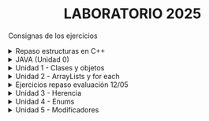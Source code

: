 <div align="center">
  <h1>LABORATORIO 2025</h1>
</div>

Consignas de los ejercicios
<details>
   
<summary> Repaso estructuras en C++ </summary>

1. Crear la estructura `Empleado` que tiene un nombre, apellido, fecha de nacimiento, sexo y salario.  

   Se pide la función `empleadoConMayorSueldo` que recibe por parámetro un vector con todos los empleados de la empresa y otro vector vacío donde se guardarán los empleados que tienen salario menor o igual a $400.000.  

   La función deberá recorrer todos los empleados de la empresa y retornar el de mayor sueldo. Además, a medida que va recorriendo los empleados, debe agregar al otro vector los empleados cuyo salario es menor o igual a $400.000.  

   Por lo tanto, luego de llamar a la función, se quiere mostrar en el `main` el empleado con mayor sueldo y mostrar el nombre y apellido de todos los empleados con salario menor o igual a $400.000.  

2. Se quieren almacenar los productos de un supermercado. De estos interesa conocer el nombre, código de barra, marca, precio y si tiene fecha de vencimiento o no.  

   Los pasillos del supermercado están compuestos por góndolas de 3 filas y 4 columnas. Ingresar tantos productos como sea necesario para llenar un pasillo y determinar:  

   - Columna de la góndola que tiene el precio de mayor valor.  

   - Nombre del producto de la fila 2, columna 3.  

   - Promedio de precios de todo ese pasillo.  

   - Cantidad de productos con fecha de vencimiento.

3. Se quiere hacer un sistema de gestión de pedidos de un Restaurante. Cada pedido tiene un número de pedido, el nombre del cliente, una lista de productos, cantidades y precios. El sistema debe permitir:
   - Agregar un nuevo pedido con sus productos.
     
   - Cancelar un pedido buscando por el número de pedido.
     
   - Mostrar todos los pedidos en curso con el total de cada uno.
     
   - Calcular el ingreso total del día sumando los totales de todos los
pedidos completados.

4. Se quiere hacer un sistema de gestión de pacientes en una clínica. Cada paciente tiene los siguientes datos: nombre, edad, número de historia clínica, y fecha de próxima cita (día, mes y año como una estructura de tipo Fecha). El sistema debe permitir:
   - Registrar nuevos pacientes y asignarles una fecha de cita.
     
   - Cancelar una cita buscando al paciente por número de historia clínica.
     
   - Mostrar todas las citas programadas para un día específico.
     
   - Buscar y mostrar información de un paciente usando su número
de historia clínica.
   
5. Realizar un sistema para la gestión de un McDonald’s. El sistema cuenta con un menú de 20 productos diferentes, cada uno esta conformado por: Un nombre, si tiene promoción o no, cantidad de ventas, el precio y la categoría a la que pertenece (Hamburguesa, Bebida, Postre, etc.). Ademas, cada pedido realizado debe registrar los siguientes datos: El nombre del cliente, productos pedidos, cantidad de cada producto, la fecha que se pidió y el precio total.
   
   #### Requerimientos:
   - Se deberá implementar al menos 2 estructuras y 4 funciones.
     
   #### Funcionalidades:
   - El usuario, antes de poder realizar cualquier acción en el sistema, deberá ingresar todos los productos al mismo.
     
   - Luego de cargar los productos al sistema, el usuario deberá poder registrar un pedido, calculando automáticamente el precio total, considerando las promociones activas (Para los productos que tienen promociones activas, se les aplicará un descuento del 20% al precio del producto).
     
   - El usuario deberá poder consultar un pedido específico por el nombre del cliente. Mostrando por pantalla la información del pedido.
     
   - El sistema deberá mostrar por pantalla los productos ordenados por ventas de mayor a menor.

6. Realizar un sistema para la organización de un torneo de futbol. El torneo está compuesto por 24 equipos, cada uno está conformado por: un nombre, 11 jugadores (1 jugador es el arquero), la cantidad de goles a favor y en contra, la posición en el torneo (Determinada por los resultados de los partidos: Las Victorias suman : +3, los Empates suman: +1 y las Derrotas suman: +0) y el historial de partidos (Se guardará en formato: V, E, D).

   Ademas, cada partido debe registrar los siguientes datos: El nombre de los equipos (Local y Visitante), cantidad de goles anotados por cada equipo, la fecha y el estadio donde se disputó.

   #### Requerimientos:
   - Se deberá implementar al menos 3 estructuras y 4 funciones.

   #### Funcionalidades:
   - El usuario deberá poder ingresar todos los equipos al sistema.
     
   - El usuario deberá poder registrar todos los datos de cada partido, actualizando la información de los equipos que jugaron.
     
   - El usuario deberá poder mostrar por pantalla, la información de un partido especifico, seleccionando los nombres de los equipos que se enfrentaron.
     
   - El usuario deberá poder mostrar la tabla de posiciones del torneo, ordenada de mayor a menor según la puntuación. En caso de empate en la puntuación, el desempate se realizara en base a la Cantidad de goles a favor (De mayor a menor). La tabla debe mortrar: Posición - Nombre del equipo - Cantidad de goles a favor - Cantidad de goles en contra - Historial de partidos.

7. Realizar un sistema para la organización de carreras de Formula 1. En total se corren 24 carreras por año y están compuestas por 10 equipos, cada uno esta conformado por 2 pilotos (Por lo que serán 20 pilotos en total), se deberá hacer un sistema para determinar el equipo ganador anual de Formula 1.
   
      #### Estructuras:
      - Cada piloto está conformado por: un nombre, el numero del auto, el nombre del equipo que participan, la posición que arrancan la carrera, la posición en la que la finalizan, la cantidad de puntos que obtuvieron por carrera (Los primeros 10 puestos suman puntaje) y si obtuvo la vuelta rápida o no.
      - 
      ~~~
         struct Vuelta_rapida {
           int numero_vuelta;
           int tiempo;
           string nombre_piloto;
         }
      
         struct Equipo {
            string nombre;
            int puntos;
         }
      ~~~
        
      #### Funcionalidades:
      Utilizando el siguiente main (Pueden agregar más variables y funciones, elegir el tipo de dato de las funciones, como devuelven su info. y los parámetros de las mismas), deberán hacer todo lo que se pide en cada punto, tengan en cuenta que los equipos ya tienen su nombre y se encuentran con 0 puntos.
   
      ~~~
      int main(){
         vector<Equipo> equipos;
         vector<Piloto> pilotos;
         for (int i = 0; i < 24; i++){
            // 1
            cargar_datos_carrera();
            // 2
            calcular_puntaje_piloto_equipo();
         }
         // 3
         ordenar_tabla_equipos();
         mostrar_tabla_equipos();
      }
      ~~~
      
      1- Cargar los pilotos por posición de llegada en la carrera y quien hizo la vuelta rápida.
         
      2- Calcular en base a la posición de llegada, los puntos que suman los pilotos a su equipo (Los
      puntos van del primer al décimo puesto: 25, 18, 15, 12, 10, 8, 6, 4, 2 y 1 puntos). Tener en
      cuenta la vuelta rápida (La vuelta rápida suma 1 punto adicional, si el piloto se encuentra en
      los primeros 10 puestos).
      
      3- Ordenar y mostrar por pantalla, la tabla de mayor a menor puntaje para saber el equipo
      ganador anual de Formula 1.
</details>

<details>
   
<summary> JAVA (Unidad 0) </summary>

#### 1. IngresoDatos

Escribe un programa en Java que realice lo siguiente:

- Declarar una variable N de tipo `int`
- Una variable A de tipo `double`
- Una variable C de tipo `char`

Luego de asignar a cada una un valor, mostrar por pantalla:

- El valor de cada variable.
- La suma de `N + A`.
- La diferencia de `A – N`.
- El valor numérico correspondiente al carácter que contiene la variable C.

  ~~~
   Variable N = 5 
   Variable A = 4.56 
   Variable C = a                       
   5 + 4.56 = 9.559999999999999 
   4.56 - 5 = -0.4400000000000004 
   Valor numérico del carácter a = 97
  ~~~    

 
#### 2. NumeroMayor

Declarar 2 variables numéricas e indicar cuál es mayor de los dos. En caso de que sean iguales, indicarlo también.

#### 3. DivisibleFor/DivisibleWhile

Mostrar los números del 1 al 100 (ambos incluidos) divisibles entre 2 y 3.

#### 4. DiaLaboral

Crear un programa que nos pida un día de la semana y nos diga si es un día laboral o no. Los días laborales se consideran de lunes a viernes.

#### 5. Vocales

Del siguiente String: `“Ayer me compré muñecos de la marca ‘ToyCo’ por internet.”` contar cuántas vocales hay en total y mostrarlo por pantalla.

#### 6. ReemplazoLetra

Reemplazar todas las ‘e’ del ejercicio anterior por la letra que ingrese el usuario.

#### 7. IntroducirNumeros

Crear una aplicación que nos permita insertar números hasta que insertemos un `-1`. Luego, mostrar la cantidad de números introducidos.

#### 8. IntroducirNumeros (Ampliado)

Además de la cantidad de números introducidos, se debe mostrar:

- Mayor número introducido.
- Menor número introducido.
- Suma de todos los números.
- Suma de los números positivos.
- Suma de los números negativos.

#### 9. PalabrasIguales

Pedir dos palabras al usuario e indicar si son iguales o no.
</details>
<details>
<summary>Unidad 1 - Clases y objetos</summary>

### 1. Clase `Círculo`
Crear una clase llamada `Círculo` con los siguientes atributos y métodos:
- Atributo: `radio`
- Constructor por defecto (`radio=2`)
- Constructor parametrizado
- Getter y setter
- Método para calcular el área (`π * r^2`)
- Método para calcular el perímetro (`2 * π * r`)

### 2. Clase `Rectángulo`
Crear una clase llamada `Rectángulo` con los siguientes atributos y métodos:
- Atributos: `base`, `altura`
- Constructor parametrizado
- Getters y setters
- Método para calcular el área
- Método para calcular el perímetro

### 3. Clase `Coche`
Crear una clase llamada `Coche` con los siguientes atributos y métodos:
- Atributos: `marca`, `modelo`, `color`
- Constructor parametrizado
- Getters y setters
- Métodos: `acelerar`, `frenar`, `mostrarVelocidadActual`

### 4. Clase `Persona`
Crear una clase llamada `Persona` con los siguientes atributos y métodos:
- Atributos: `nombre`, `edad`, `dirección`
- Método para imprimir los datos de la persona en pantalla

### 5. Clase `Fecha`
Crear una clase `Fecha` con los siguientes atributos y métodos:
- Atributos: `día`, `mes`, `año`
- Métodos:
  - `valida()`: Verifica si la fecha es correcta y ajusta valores inválidos.
  - `diasMes(int mes)`: Devuelve el número de días del mes indicado.
  - `corta()`: Muestra la fecha en formato corto (`dd-mm-yyyy`).
  - `larga()`: Muestra la fecha en formato largo (`día de la semana dd de mes de yyyy`).
  - `siguiente()`: Avanza un día.
  - `anterior()`: Retrocede un día.
  - `igualQue(Fecha fecha)`: Indica si la fecha es igual a otra.
  - `menorQue(Fecha fecha)`: Indica si la fecha es anterior a otra.
  - `mayorQue(Fecha fecha)`: Indica si la fecha es posterior a otra.

### 6. Clase `Libro`
Crear una clase llamada `Libro` con los siguientes atributos y métodos:
- Atributos: `título`, `autor` (usar la clase `Persona`), `ISBN`, `páginas`, `editorial`, `fechaPublicacion` (usar la clase `Fecha`)
- Métodos:
  - Mostrar la información del libro
  - Comparar si la fecha de publicación es anterior a otro libro dado
  - 3 constructores distintos a elección
  - Getters y setters

### 7. Clase `Cafetera`
Modelar una `Cafetera` con los siguientes atributos y métodos:
- Atributos: `cantidadMaxima`, `cantidadActual`
- Métodos:
  - `Constructor por defecto`: Cantidad máxima = 1000cc, cantidad actual = 0cc.
  - `Constructor con cantidad máxima`: Inicializa cantidad actual a la capacidad máxima.
  - `Constructor con cantidad máxima y actual`: Ajusta la cantidad actual si es mayor que la capacidad.
  - `llenarCafetera()`: Llena la cafetera al máximo.
  - `servirTaza(int capacidad)`: Sirve café en una taza hasta la capacidad indicada.
  - `vaciarCafetera()`: Vacía la cafetera.
  - `agregarCafe(int cantidad)`: Añade café a la cafetera.

### 8. Clase `Cancion`
Crear una clase llamada `Cancion` con los siguientes atributos y métodos:
- Atributos: `título`, `autor`
- Métodos:
  - Constructor por defecto (inicializa atributos con cadenas vacías)
  - Constructor parametrizado
  - Getters y setters

</details>

<details>
<summary>Unidad 2 - ArrayLists y for each</summary>

### 1. Operaciones básicas con ArrayLists
En un programa:

a. Crear un `ArrayList` de números enteros y mostrar su suma.  
b. Crear un `ArrayList` de palabras y mostrar solo los elementos que empiezan con una letra específica.  
c. Crear un `ArrayList` de objetos `Persona` y mostrar solo las personas que tienen más de 30 años.

### 2. Clase `CD`
Crear una clase `CD` compuesta de muchas canciones e implementar los siguientes métodos:
- Constructor por defecto.
- Getters y setters.
- `numeroCanciones()`: Devuelve la cantidad de canciones en el CD.
- `verCancion(int posicion)`: Devuelve la canción que se encuentra en esa posición.
- `grabaCancion(int posicion, Cancion nuevaCancion)`: Reemplaza la canción en esa posición por una nueva.
- `agrega(Cancion cancion)`: Agrega una canción al final del `ArrayList`.
- `elimina(int posicion)`: Elimina la canción en la posición indicada.

### 3. Clase `Alumno` (básica)
Crear una clase que represente a un alumno de una escuela con los siguientes atributos:
- `nombre`, `apellido`, `fechaNacimiento`, `listaDeNotas`

Métodos:
- Getters y setters de todos los atributos.
- `agregarNota()`
- `menorNota()`
- `mayorNota()`

### 4. Clase `Alumno` con materias
Extensión del ejercicio anterior incorporando un atributo `materias`, el cual representa una lista de objetos `Materia`.

Clase `Materia`:
- Atributos: `nombre`, `listaDeContenidos`, `alumnosInscriptos`

Métodos sugeridos:
- `agregarMateria()`
- `promedioEdadAlumnos()`
- `promedioNotasAlumno()`

### 5. Sistema de campeonatos de Curling
Realizar un sistema que controle campeonatos de curling.

**Requisitos del sistema:**
- Los equipos deben registrarse con:
  - Nombre del equipo
  - Barrio de procedencia
  - 11 jugadores (uno de ellos marcado como capitán)
  - Disponibilidad horaria (mañana, tarde, noche)

**De cada jugador:**
- Nombre
- Fecha de nacimiento
- Número de camiseta (no se puede repetir dentro del mismo equipo)

**Reglas del torneo:**
- Modalidad todos contra todos
- El sistema debe generar el fixture completo
- Cada partido debe tener un día, turno y los equipos que juegan
- Los partidos se agendan según disponibilidad horaria de los equipos

---
</details>

<details>
<summary>Ejercicios repaso evaluación 12/05</summary>

### 1. Sistema de videoclubs

Aparecieron de vuelta los videoclubs en la ciudad que se encargan de vender películas, ya sea en formato digital o físico. Nos han solicitado hacer el sistema que los administre.

Las películas que pertenecen al establecimiento guardan:
- Nombre
- Género
- Duración
- Director/es
- Actor/es
- Idiomas disponibles

Estas películas se organizan dentro de estanterías que se identifican con un número y guardan todas las películas que almacenan.

Cada videoclub guarda:
- Dirección
- Código postal
- Estanterías que contiene

Se solicita modelar las clases con sus atributos correspondientes, constructores, getters y setters. Además, realizar una clase de prueba para cumplir con las siguientes funcionalidades:

a) ABM de videoclubs, estanterías y películas.

b) Mostrar el nombre y estantería de la película con mayor duración de un videoclub.

c) Dada una película, retornar los actores mayores de edad.

d) Retornar los directores que estén en más de una película de una estantería.

e) Retornar las direcciones de los videoclubs que pertenezcan a una comuna en particular.

f) Mostrar las películas de duración menor a 90 minutos con ubicación.

g) Retornar el videoclub con más películas totales.

h) Dado un género, mostrar qué películas hay en cada videoclub registrado.


### 2. Clases necesarias para un `main`

Dada una clase `main`, hacer las clases necesarias (con sus respectivos atributos y métodos) para que funcione correctamente.


```java
public static void main(String[] args) {
    Persona p1 = new Persona("Miguel", "Lopez", 32987990,
        LocalDate.of(1985, 10, 12), LocalDate.of(2020, 5, 8));
    Persona p2 = new Persona("Juana", "Gomez", 39987990,
        LocalDate.of(1986, 7, 28));
    Persona p3 = new Persona("Candela", "Navarro", 40987990,
        LocalDate.of(1993, 2, 4), LocalDate.of(2017, 5, 25));

    BancoNacion sucursalUrquiza = new BancoNacion("Av. Triunvirato 3450", true, false);
    BancoNacion sucursalPueyrredon = new BancoNacion("Cochrane 2874", true, true);

    ArrayList<BancoNacion> sucursales = new ArrayList<>();

    sucursales.add(sucursalUrquiza);
    sucursales.add(sucursalPueyrredon);

    sucursalUrquiza.agregarTrabajador(p1);
    sucursalUrquiza.agregarTrabajador(p3);
    sucursalPueyrredon.agregarTrabajador(p2);

    sucursalPueyrredon.cantidadTrabajadores();

    for (BancoNacion b : sucursales) {
        Persona p = b.empleadoMayorAntiguedad();
        System.out.println(p.getNombre() + " " + p.antiguedad());
    }
}
```
</details>

<details>
<summary>Unidad 3 - Herencia</summary>

### 1. Revisar ejercicios anteriores y detectar herencias
Revisar los ejercicios anteriores y determinar dónde utilizar herencia (por ejemplo, entre `Rectángulo` y `Círculo`, o entre `Persona` y `Alumno`).

*Aclaración:* Si es necesario modificar clases ya creadas, háganlo.

### 2. Sistema de flota de vehículos
Realizar un sistema que maneje la flota de vehículos de una empresa. De todos los vehículos (autos, camionetas y bicicletas) se debe conocer su marca, modelo, color, cantidad de ruedas y año de fabricación. Para los autos y las camionetas, guardar además la patente; en las camionetas, la capacidad de carga en kg; y en los autos, si son descapotables o no.  
La empresa debe poder:
- Saber de qué tipo de vehículo posee más cantidad
- Añadir carga a una camioneta (sin superar su capacidad)
- Conocer el porcentaje de autos descapotables.

### 3. Sistema de pedidos de almuerzos
Realizar un sistema para la gestión de pedidos de almuerzos. Los pedidos pueden ser realizados por alumnos (nombre, apellido, división) o profesores (nombre, apellido, porcentaje de descuento). Los platos tienen nombre y precio. Al registrar un pedido, incluir fecha de creación, plato, solicitante, hora de entrega y estado de entrega. El sistema debe permitir agregar, modificar y eliminar platos, y mantener una lista de pedidos. Se solicita:
- Listado de platos a cocinar en un día con su precio (aplicando descuentos)
- Top 3 de platos más pedidos.

### 4. Compra de computadoras personalizadas
Crear las clases necesarias para un sitio web de venta de computadoras personalizadas. El usuario elige una CPU y varios periféricos; la compra mínima incluye una CPU, un dispositivo de entrada y uno de salida. Al concretar la compra, guardar nombre, apellido, celular del cliente y método de pago (si es con tarjeta, 5 % de recargo y datos de la tarjeta).  
Todos los componentes incluyen fabricante, modelo, precio (ajustable por inflación) y stock.
-   **Entrada:** teclado y mouse (tipo de conector y puertos)
-   **Salida:** pantallas e impresoras (puertos; para impresoras, método de impresión: inyección o láser)

Debe admitirse la incorporación de nuevos periféricos.  
El programa deberá:

- Agregar la compra a la lista de computadoras vendidas y actualizar stock
- Calcular el precio total con todos los periféricos
- Mostrar la cantidad de dispositivos de entrada y de salida de una computadora vendida específica.

### 5. Sistema de alarmas de edificio
Un edificio dispone de detectores de humo, sensores de temperatura y sensores de presión. Cada dispositivo tiene estado (conectado/desconectado), medida (valor real), umbral inicial y año de adquisición (para mantenimiento). El sistema recorre continuamente los dispositivos conectados y toma medidas; si la medida supera el umbral, dispara la alarma:
- Detector de humo: imprimir llamada a bomberos
- Sensor de temperatura: imprimir “¡Cuidado! La temperatura sube”
- Sensor de presión: imprimir “Sensor de presión activado”  
  Para evitar falsas alarmas, varios dispositivos pueden agruparse; el sensor compuesto dispara la alarma si la suma de las medidas del grupo dividida entre 3 supera su umbral.

### 6. Control de llamadas telefónicas
Realizar un sistema que registre las llamadas entre empleados de una empresa. Cada empleado tiene nombre, apellido, DNI, país y teléfono. Para realizar una llamada, se introduce el número destino; al finalizar, se registra la duración. El sistema debe almacenar: empleado origen, empleado destino, fecha y duración de cada llamada, y debe ser capaz de generar un listado de llamadas por empleado y un ranking de empleados que más tiempo llamaron al exterior.
</details>

<details>
<summary>Unidad 4 - Enums</summary>

### 1. Editoriales válidas
Hacer que las únicas editoriales de los libros que se crean puedan ser:
- Kapelusz  
- Sudamericana  
- Atlántida  
- El Ateneo  
- Interzona  
- Sur  
- Alianza

### 2. Turnos en el ejercicio 5 de la Unidad 2
Realizar las modificaciones necesarias en el ejercicio 5 de la **Unidad 2** para que los únicos turnos posibles sean:
- Mañana
- Tarde
- Noche

### 3. Colores con códigos hexadecimales
Crear una clase `enum` donde se describan distintos colores junto a su código hexadecimal e implementarlo en las clases en las que pidan colores.

### 4. Aplicación de enums en ejercicios anteriores
¿En otros enunciados de los que ya hicimos podés modificar los valores para crear clases enumerables? Hacelo en todos los que puedas.

### 5. Tienda de productos electrónicos
En una tienda de electrónica venden distintos tipos de productos. Si bien todos tienen un nombre, precio y un stock, según en qué sección se encuentran son los datos que interesa almacenar.
Los equipos de sonido, que pertenecen a la sección Multimedia, tienen un atributo para indicar si tienen el módulo Bluetooth integrado o no. Además, en la misma sección encontramos televisores de los cuales interesa saber, además del nombre, precio y stock, qué tecnología utilizan (ultraHd – 4K - FullHd) y la resolución en pixeles.  
Por otro lado, los cargadores portátiles que son de la sección cargadores almacenarán también la cantidad de cargas que pueden hacer sin necesidad de recargarlos.  
La tienda administra todos estos productos por lo que deberán crear los métodos necesarios que permitan agregar nuevos productos, modificarlos y eliminarlos. La tienda quiere conocer cuál es su producto con mayor stock y cual el de menor.
</details>

<details>

<summary>Unidad 5 - Modificadores</summary>

### 1. Ejercicios anteriores
Hacer las modificaciones necesarias en cada una de las clases y método ya resueltas durante el año para que sean abstractas o estáticos si es necesario.

### 2. Recetas
En una plataforma de recetas culinarias se definirán distintos platos que se podrán realizan indicando nombre del plato, nivel de dificultad (Fácil, medio o avanzado) y una lista de pasos para realizarlo.

Si lo que se quiere cargar es una receta de un plato principal, entonces habrá que agregar información sobre el tiempo de cocción y el número de comensales. Si es un postre, la temperatura del horno en el que se prepara y si es apto diabéticos o no. Para las entradas, agregar si es fría o caliente.

Es importante que sin importar de qué tipo de plato estamos hablando, en cualquier caso, se pueden mostrar las instrucciones en las que se detallan el paso a paso de la preparación.

Para los platos principales habrá que mostrar: “Esta receta tarda en cocinarse + _tiempo de cocción_ y los pasos son: _lista pasos_”. Para los postres se muestra la lista de pasos, pero por cada paso recordar mantener la cocina limpia y el horno al mínimo. Para las entradas, si son frías recordar una vez que se termina de mostrar la lista de pasos que guarde la preparación en la heladera. En cambio, si es caliente, antes de mostrarle la lista de pasos recordarle que prenda el horno.

Por último, nuestra plataforma deberá:
- Permitir agregar, eliminar y modificar recetas.
- Buscar recetas según dificultad.
- Filtrar recetas por tipo (_Desafío_: Usarlo usando un único if)
- Cantidad total de recetas cargadas.
- Dar la receta con mayor cantidad de pasos.

### 3. Drones

Se quiere coordinar una flota de drones dedicada a entregas y tareas de vigilancia. Para eso tendremos drones que tienen un nombre de modelo, fecha de adquisición, nivel de carga y un contador que refleja cuántos drones operativos hay. Además, este número servirá como id de cada drone para rastrearlo si su estado es _en vuelo_ o _en operativo_. En cambio, si el estado es _inactivo_ o _mantenimiento_ no se podrán rastrear (tener en cuenta que los únicos estados del drone van a ser estos, no hay más)
Todos los drones podrán recargar la batería: donde se asume que cada vez que se recarga se aumenta un 10%. Si la batería estaba por debajo del 20% cuando se quiere recargar, entonces va a 100%.

Por último, los drones también tienen en común que podrán ejecutar misiones y comunicar al sistema si pueden realizarla con éxito o no. La misión se ejecuta dependiendo si son drones de carga o de vigilancia y en ambos casos se indica la latitud y longitud a la cual se tienen que dirigir. Todos parten desde el Poli (Latitud: -34.573195, Longitud: -58.504111)

Lo que hacen los drones de carga es guardar el peso de la carga que llevan y, al ejecutar una misión, en caso de que esté a 30 km o menos quiere decir que va a ser 3 viajes de ida y vuelta que le repercute en un 48% de batería. Si tiene la capacidad para hacerlo, entonces la misión será exitosa, sino no.

Para los drones de vigilancia tienen guardados la cantidad de memoria que tiene su sd. Entonces, deberán viajar hasta el destino y cada 2 km guardar una foto de la zona en la sd que ocupa 12 Mb. Se debe chequear antes de empezar la misión si tiene almacenamiento para realizarlo o no.

_Sugerencia_: Utilizar el algoritmo de abajo que permite calcular la distancia en km en linea recta de un punto a otro

```java
// Convertir a radianes 
double lat1Rad = Math.toRadians(latitudOrigen); 
double lon1Rad = Math.toRadians(longitudOrigen); 
double lat2Rad = Math.toRadians(latitudDestino); 
double lon2Rad = Math.toRadians(longitudDestino)); 
 
// Fórmula de Haversine 
double dLat = lat2Rad - lat1Rad; 
double dLon = lon2Rad - lon1Rad; 
double a = Math.sin(dLat / 2) * Math.sin(dLat / 2) + 
 Math.cos(lat1Rad) * Math.cos(lat2Rad) * Math.sin(dLon / 2) * Math.sin(dLon / 2); 
double c = 2 * Math.atan2(Math.sqrt(a), Math.sqrt(1 - a)); 
double radioTierraKm = 6371; 
return radioTierraKm * c; 
```

### 4. Gestión de mascotas
#### a)
Vamos a manejar una aplicación de mascotas. Estas pueden ser: perros, gatos, pájaros.

Todas las mascotas tienen un nombre y un dueño (el nombre de la mascota debe ser único). Cada una tiene un saludo en particular:
- Para los perros el saludo es “guau”
- Para los gatos el saludo es “miau”
- Para los pajaritos el saludo es “pio

Los pajaritos tienen una característica adicional, pueden ser o no cantores. Si son cantores hay que especificar cuál es su canto (diferente de “pio”).

Se debe poder realizar un alta de mascotas donde se indique el nombre, dueño y tipo. También se deben poder eliminar mascotas y modificar mascotas.

Dentro del menú de la aplicación debe existir la opción “Saludar”, la misma solicita el nombre al usuario y el nombre de la mascota. El programa debe responder:

- Si el usuario es el dueño de la mascota: se saluda con el saludo de la mascota (por ejemplo: guau)

- Si el usuario no es el dueño de la mascota: se saluda con el saludo de la mascota en mayúsculas y con un signo de exclamación (por ejemplo: GUAU!)

En el caso de los pajaritos la situación cambia, si el usuario no es el dueño no debe 	responder nada

#### b)
Se agregan peces como mascotas con 10 vidas iniciales. Los peces no tienen saludo, pero cada vez que los saluda el dueño pierden una vida, de lo contrario, si los saluda un NO dueño mueren.

Para sumar vidas deben alimentarse mediante el método alimentar. Cada vez que se llama a dicho método se suma una vida. Si el pez se queda sin vida se debe eliminar automáticamente del listado de mascotas.

#### c)
Para los perros, gatos y pajaritos también existe un método alimentar. Ese método suma alegría a la mascota. 

Por cada punto de alegría que tenga la mascota el saludo se prolonga. Por ejemplo, para un gato que tiene 3 puntos de alegría el saludo es “miau miau miau”.

En los casos donde la alegría es mayor a 1 al saludar se resta un punto de alegría. Por ejemplo:

> Un gato tiene 3 puntos de alegría:
>
> 1. Saluda una vez con “miau miau miau” y se le resta 1 a su alegría quedando en 2.
> 2. Saluda nuevamente, esta vez con “miau miau” y se le resta 1 a su alegría quedando en 1.
> 3. Saluda nuevamente, esta vez con “miau” pero como su alegría ya estaba en 1 no se modifica.


Cada tipo de mascota debe tener un método el cual devuelve qué tipo de mascota es (Perro, Gato, Pajarito o Pez)

### 5. Sistema de bebidas

Realizar un sistema que controle el consumo de bebidas de personas. Cada persona debe tener un nombre, apellido y DNI (el DNI debe ser único).

Las bebebidas tienen un nombre y un coeficiente de positividad y uno de negatividad. Existen 3 clases de bebidas:

- `Bebidas neutras`: en estas bebidas los coeficientes se establecen manualmente.

- `Bebidas azucaradas`: en estas bebidas se establece un atributo llamado “cantidad de azúcar”, el coeficiente de positividad es siempre 1 y el de negatividad se calcula multiplicando la cantidad de azúcar por 10.

- `Bebidas alcohólicas`: en estas bebidas se establece un atributo llamado “cantidad de alcohol”, el coeficiente de positividad es siempre cero y el de negatividad se calcula multiplicando la cantidad de alcohol por 20.

Cada persona tiene una lista de bebidas que consumió indicando bebida y cantidad. Se debe poder calcular el coeficiente de hidratación resultante de cada persona. Por ejemplo:

> Agua (coef. de negatividad = 0, coef. de positividad = 20)  
> Coca (cantidad de azúcar = 5)
>
> Si Juan tomó 3 aguas y 2 cocas:
>
>   Coeficiente resultante para 3 aguas = 3 x (20 - 0) = 60  
>   Coeficiente resultante para 2 cocas = 2 x [1 - (5 x 10)] = -98  
>   Coeficiente resultante total = 60 + (-98) = -38

Adicionalmente se debe poder calcular la persona con mejor y con peor coeficiente de hidratación y un método para que el usuario elija que bebida consumir y la cantidad.
</details>